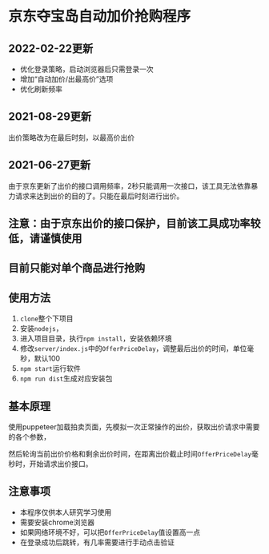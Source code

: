 # 京东夺宝岛自动加价抢购程序

## 2022-02-22更新
* 优化登录策略，启动浏览器后只需登录一次
* 增加“自动加价/出最高价”选项
* 优化刷新频率

##  2021-08-29更新
出价策略改为在最后时刻，以最高价出价

## 2021-06-27更新

由于京东更新了出价的接口调用频率，2秒只能调用一次接口，该工具无法依靠暴力请求来达到出价的目的了。只能在最后时刻进行出价。

##  注意：由于京东出价的接口保护，目前该工具成功率较低，请谨慎使用

##  目前只能对单个商品进行抢购

##  使用方法
1. ```clone```整个下项目
2. 安装```nodejs```，
3. 进入项目目录，执行```npm install```，安装依赖环境
4. 修改```server/index.js```中的```OfferPriceDelay```，调整最后出价的时间，单位毫秒，默认100
5. ```npm start```运行软件
6. ```npm run dist```生成对应安装包

##  基本原理

使用puppeteer加载拍卖页面，先模拟一次正常操作的出价，获取出价请求中需要的各个参数，

然后轮询当前出价价格和剩余出价时间，在距离出价截止时间```OfferPriceDelay```毫秒时，开始请求出价接口。

##  注意事项
*   本程序仅供本人研究学习使用
*   需要安装chrome浏览器
*   如果网络环境不好，可以把```OfferPriceDelay```值设置高一点
*   在登录成功后跳转，有几率需要进行手动点击验证